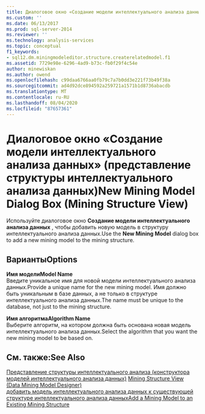 ```yaml
---
title: Диалоговое окно «Создание модели интеллектуального анализа данных» (представление структуры интеллектуального анализа данных) | Документация Майкрософт
ms.custom: ''
ms.date: 06/13/2017
ms.prod: sql-server-2014
ms.reviewer: ''
ms.technology: analysis-services
ms.topic: conceptual
f1_keywords:
- sql12.dm.miningmodeleditor.structure.createrelatedmodel.f1
ms.assetid: 7729e98e-6296-4ad9-b73c-fb0f29f4c54e
author: minewiskan
ms.author: owend
ms.openlocfilehash: c99daa6766aa0fb79c7a7b0dd3e221f73b49f38a
ms.sourcegitcommit: ad4d92dce894592a259721a1571b1d8736abacdb
ms.translationtype: MT
ms.contentlocale: ru-RU
ms.lasthandoff: 08/04/2020
ms.locfileid: "87657361"
---
```

# <a name="new-mining-model-dialog-box-mining-structure-view"></a><span data-ttu-id="c1a68-102">Диалоговое окно «Создание модели интеллектуального анализа данных» (представление структуры интеллектуального анализа данных)</span><span class="sxs-lookup"><span data-stu-id="c1a68-102">New Mining Model Dialog Box (Mining Structure View)</span></span>
  <span data-ttu-id="c1a68-103">Используйте диалоговое окно **Создание модели интеллектуального анализа данных** , чтобы добавить новую модель в структуру интеллектуального анализа данных.</span><span class="sxs-lookup"><span data-stu-id="c1a68-103">Use the **New Mining Model** dialog box to add a new mining model to the mining structure.</span></span>  
  
## <a name="options"></a><span data-ttu-id="c1a68-104">Варианты</span><span class="sxs-lookup"><span data-stu-id="c1a68-104">Options</span></span>  
 <span data-ttu-id="c1a68-105">**Имя модели**</span><span class="sxs-lookup"><span data-stu-id="c1a68-105">**Model Name**</span></span>  
 <span data-ttu-id="c1a68-106">Введите уникальное имя для новой модели интеллектуального анализа данных.</span><span class="sxs-lookup"><span data-stu-id="c1a68-106">Provide a unique name for the new mining model.</span></span> <span data-ttu-id="c1a68-107">Имя должно быть уникальным в базе данных, а не только в структуре интеллектуального анализа данных.</span><span class="sxs-lookup"><span data-stu-id="c1a68-107">The name must be unique to the database, not just to the mining structure.</span></span>  
  
 <span data-ttu-id="c1a68-108">**Имя алгоритма**</span><span class="sxs-lookup"><span data-stu-id="c1a68-108">**Algorithm Name**</span></span>  
 <span data-ttu-id="c1a68-109">Выберите алгоритм, на котором должна быть основана новая модель интеллектуального анализа данных.</span><span class="sxs-lookup"><span data-stu-id="c1a68-109">Select the algorithm that you want the new mining model to be based on.</span></span>  
  
## <a name="see-also"></a><span data-ttu-id="c1a68-110">См. также:</span><span class="sxs-lookup"><span data-stu-id="c1a68-110">See Also</span></span>  
 <span data-ttu-id="c1a68-111">[Представление структуры интеллектуального анализа &#40;конструктора моделей интеллектуального анализа данных&#41;](mining-structure-view-data-mining-model-designer.md) </span><span class="sxs-lookup"><span data-stu-id="c1a68-111">[Mining Structure View &#40;Data Mining Model Designer&#41;](mining-structure-view-data-mining-model-designer.md) </span></span>  
 [<span data-ttu-id="c1a68-112">добавить модель интеллектуального анализа данных к существующей структуре интеллектуального анализа данных</span><span class="sxs-lookup"><span data-stu-id="c1a68-112">Add a Mining Model to an Existing Mining Structure</span></span>](data-mining/add-a-mining-model-to-an-existing-mining-structure.md)  
  
  
